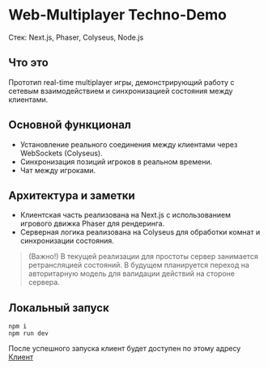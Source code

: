 # Web-Multiplayer Techno-Demo

Стек: Next.js, Phaser, Colyseus, Node.js

## Что это

Прототип real-time multiplayer игры, демонстрирующий работу с сетевым взаимодействием и синхронизацией состояния между клиентами.

## Основной функционал

- Установление реального соединения между клиентами через WebSockets (Colyseus).
- Синхронизация позиций игроков в реальном времени.
- Чат между игроками.

## Архитектура и заметки

- Клиентская часть реализована на Next.js с использованием игрового движка Phaser для рендеринга.
- Серверная логика реализована на Colyseus для обработки комнат и синхронизации состояния.

> (Важно!) В текущей реализации для простоты сервер занимается ретрансляцией состояний. В будущем планируется переход на авторитарную модель для валидации действий на стороне сервера.

## Локальный запуск

```
npm i
npm run dev
```

После успешного запуска клиент будет доступен по этому адресу [Клиент](127.0.0.1:3000)
